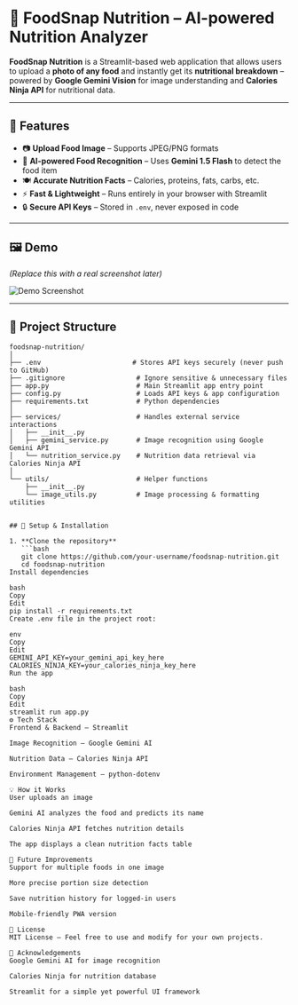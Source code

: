 # 🍔 FoodSnap Nutrition – AI-powered Nutrition Analyzer

**FoodSnap Nutrition** is a Streamlit-based web application that allows users to upload a **photo of any food** and instantly get its **nutritional breakdown** – powered by **Google Gemini Vision** for image understanding and **Calories Ninja API** for nutritional data.

---

## 🚀 Features

- 📷 **Upload Food Image** – Supports JPEG/PNG formats  
- 🧠 **AI-powered Food Recognition** – Uses **Gemini 1.5 Flash** to detect the food item  
- 🍽 **Accurate Nutrition Facts** – Calories, proteins, fats, carbs, etc.  
- ⚡ **Fast & Lightweight** – Runs entirely in your browser with Streamlit  
- 🔒 **Secure API Keys** – Stored in `.env`, never exposed in code  

---

## 🖼 Demo

*(Replace this with a real screenshot later)*

![Demo Screenshot](docs/demo_screenshot.png)

---

## 📂 Project Structure
```plaintext
foodsnap-nutrition/
│
├── .env                       # Stores API keys securely (never push to GitHub)
├── .gitignore                  # Ignore sensitive & unnecessary files
├── app.py                      # Main Streamlit app entry point
├── config.py                   # Loads API keys & app configuration
├── requirements.txt            # Python dependencies
│
├── services/                   # Handles external service interactions
│   ├── __init__.py
│   ├── gemini_service.py       # Image recognition using Google Gemini API
│   └── nutrition_service.py    # Nutrition data retrieval via Calories Ninja API
│
└── utils/                      # Helper functions
    ├── __init__.py
    └── image_utils.py          # Image processing & formatting utilities


## 🔑 Setup & Installation

1. **Clone the repository**
   ```bash
   git clone https://github.com/your-username/foodsnap-nutrition.git
   cd foodsnap-nutrition
Install dependencies

bash
Copy
Edit
pip install -r requirements.txt
Create .env file in the project root:

env
Copy
Edit
GEMINI_API_KEY=your_gemini_api_key_here
CALORIES_NINJA_KEY=your_calories_ninja_key_here
Run the app

bash
Copy
Edit
streamlit run app.py
⚙️ Tech Stack
Frontend & Backend – Streamlit

Image Recognition – Google Gemini AI

Nutrition Data – Calories Ninja API

Environment Management – python-dotenv

💡 How it Works
User uploads an image

Gemini AI analyzes the food and predicts its name

Calories Ninja API fetches nutrition details

The app displays a clean nutrition facts table

📌 Future Improvements
Support for multiple foods in one image

More precise portion size detection

Save nutrition history for logged-in users

Mobile-friendly PWA version

📜 License
MIT License – Feel free to use and modify for your own projects.

🙌 Acknowledgements
Google Gemini AI for image recognition

Calories Ninja for nutrition database

Streamlit for a simple yet powerful UI framework
